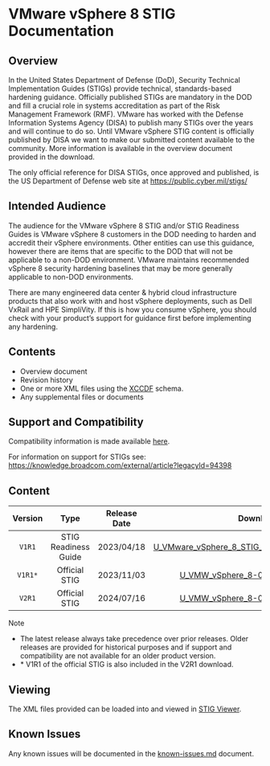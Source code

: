 # VMware vSphere 8 STIG Documentation

## Overview
In the United States Department of Defense (DoD), Security Technical Implementation Guides (STIGs) provide technical, standards-based hardening guidance. Officially published STIGs are mandatory in the DOD and fill a crucial role in systems accreditation as part of the Risk Management Framework (RMF). VMware has worked with the Defense Information Systems Agency (DISA) to publish many STIGs over the years and will continue to do so. Until VMware vSphere STIG content is officially published by DISA we want to make our submitted content available to the community. More information is available in the overview document provided in the download.

The only official reference for DISA STIGs, once approved and published, is the US Department of Defense web site at https://public.cyber.mil/stigs/

## Intended Audience
The audience for the VMware vSphere 8 STIG and/or STIG Readiness Guides is VMware vSphere 8 customers in the DOD needing to harden and accredit their vSphere environments. Other entities can use this guidance, however there are items that are specific to the DOD that will not be applicable to a non-DOD environment. VMware maintains recommended vSphere 8 security hardening baselines that may be more generally applicable to non-DOD environments.

There are many engineered data center & hybrid cloud infrastructure products that also work with and host vSphere deployments, such as Dell VxRail and HPE SimpliVity. If this is how you consume vSphere, you should check with your product’s support for guidance first before implementing any hardening.

## Contents
- Overview document
- Revision history
- One or more XML files using the [XCCDF](https://csrc.nist.gov/Projects/Security-Content-Automation-Protocol/Specifications/xccdf) schema.
- Any supplemental files or documents

## Support and Compatibility
Compatibility information is made available [here](../README.md#compatibility).

For information on support for STIGs see: https://knowledge.broadcom.com/external/article?legacyId=94398

## Content
|      Version      |        Type        |     Release Date   |      Download      |
|:-----------------:|:------------------:|:------------------:|:------------------:|
|     `V1R1`        |STIG Readiness Guide|     2023/04/18     |[U_VMware_vSphere_8_STIG_Readiness_Guide_v1r1.zip](U_VMware_vSphere_8_STIG_Readiness_Guide_v1r1.zip)|
|     `V1R1*`       |    Official STIG   |     2023/11/03     |[U_VMW_vSphere_8-0_Y23M10_STIG.zip](U_VMW_vSphere_8-0_Y23M10_STIG.zip)|
|     `V2R1`        |    Official STIG   |     2024/07/16     |[U_VMW_vSphere_8-0_Y24M08_STIG.zip](https://dl.dod.cyber.mil/wp-content/uploads/stigs/zip/U_VMW_vSphere_8-0_Y24M08_STIG.zip)|

> [!NOTE]
> - The latest release always take precedence over prior releases. Older releases are provided for historical purposes and if support and compatibility are not available for an older product version.  
> - \* V1R1 of the official STIG is also included in the V2R1 download.    

## Viewing
The XML files provided can be loaded into and viewed in [STIG Viewer](https://public.cyber.mil/stigs/stig-viewing-tools/).  

## Known Issues
Any known issues will be documented in the [known-issues.md](known-issues.md) document.  
